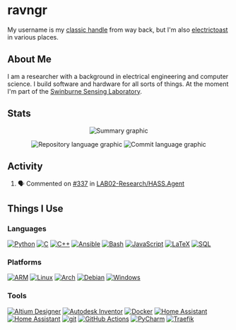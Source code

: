 # ravngr
My username is my [classic handle](https://ravngr.com/) from way back, but I'm also [electrictoast](https://etoast.net/) in various places.

## About Me
I am a researcher with a background in electrical engineering and computer science. I build software and hardware for all sorts of things. At the moment I'm part of the [Swinburne Sensing Laboratory](https://github.com/swinburne-sensing).

## Stats
<p align="center">
    <img src="https://github-profile-summary-cards.vercel.app/api/cards/profile-details?username=ravngr&theme=aura_dark" alt="Summary graphic">
</p>

<p align="center">
    <img src="https://github-profile-summary-cards.vercel.app/api/cards/repos-per-language?username=ravngr&theme=aura_dark" alt="Repository language graphic">
    <img src="https://github-profile-summary-cards.vercel.app/api/cards/most-commit-language?username=ravngr&theme=aura_dark" alt="Commit language graphic">
</p>

## Activity
<!--START_SECTION:activity-->
1. 🗣 Commented on [#337](https://github.com/LAB02-Research/HASS.Agent/issues/337#issuecomment-1985050154) in [LAB02-Research/HASS.Agent](https://github.com/LAB02-Research/HASS.Agent)
<!--END_SECTION:activity-->

## Things I Use

### Languages
[![Python](https://img.shields.io/badge/python-black?style=for-the-badge&logo=python)](https://github.com/ravngr)
[![C](https://img.shields.io/badge/c-black?style=for-the-badge&logo=c)](https://github.com/ravngr)
[![C++](https://img.shields.io/badge/c++-black?style=for-the-badge&logo=cplusplus)](https://github.com/ravngr)
[![Ansible](https://img.shields.io/badge/ansible-black?style=for-the-badge&logo=ansible&logoColor=white)](https://github.com/ravngr)
[![Bash](https://img.shields.io/badge/bash-black?style=for-the-badge&logo=gnu-bash&logoColor=white)](https://github.com/ravngr)
[![JavaScript](https://img.shields.io/badge/javascript-black?style=for-the-badge&logo=javascript&logoColor=white)](https://github.com/ravngr)
[![LaTeX](https://img.shields.io/badge/latex-black?style=for-the-badge&logo=latex&logoColor=white)](https://github.com/ravngr)
[![SQL](https://img.shields.io/badge/sql-black?style=for-the-badge&logo=mysql)](https://github.com/ravngr)

### Platforms
[![ARM](https://img.shields.io/badge/arm-black?style=for-the-badge&logo=arm)](https://github.com/ravngr)
[![Linux](https://img.shields.io/badge/linux-black?style=for-the-badge&logo=linux)](https://www.linux.org/)
[![Arch](https://img.shields.io/badge/arch-black?style=for-the-badge&logo=arch-linux)](https://archlinux.org/)
[![Debian](https://img.shields.io/badge/debian-black?style=for-the-badge&logo=debian)](https://www.debian.org/)
[![Windows](https://img.shields.io/badge/windows-black?style=for-the-badge&logo=windows)](https://www.microsoft.com/)

### Tools
[![Altium Designer](https://img.shields.io/badge/altium-black?style=for-the-badge&logo=altium-designer)](https://www.altium.com/)
[![Autodesk Inventor](https://img.shields.io/badge/inventor-black?style=for-the-badge&logo=autodesk)](https://www.autodesk.com/)
[![Docker](https://img.shields.io/badge/docker-black?style=for-the-badge&logo=docker)](https://www.docker.com/)
[![Home Assistant](https://img.shields.io/badge/esphome-black?style=for-the-badge&logo=esphome)](https://esphome.io/)
[![Home Assistant](https://img.shields.io/badge/home_assistant-black?style=for-the-badge&logo=home-assistant)](https://www.home-assistant.io/)
[![git](https://img.shields.io/badge/git-black?style=for-the-badge&logo=git)](https://git-scm.com/)
[![GitHub Actions](https://img.shields.io/badge/github_actions-black?style=for-the-badge&logo=github-actions)](https://github.com/)
[![PyCharm](https://img.shields.io/badge/pycharm-black?style=for-the-badge&logo=pycharm)](https://www.jetbrains.com/pycharm/)
[![Traefik](https://img.shields.io/badge/traefik-black?style=for-the-badge&logo=traefik-proxy)](https://traefik.io/)
